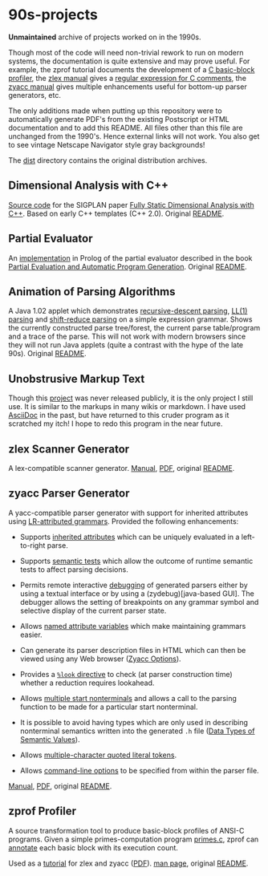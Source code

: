 # 90s-projects

**Unmaintained** archive of projects worked on in the 1990s. 

Though most of the code will need non-trivial rework to run on modern
systems, the documentation is quite extensive and may prove useful.
For example, the
zprof tutorial
documents the development of a [C basic-block profiler](https://rawgit.com/zerksis/90s-projects/master/zprof-0.1/zprof/NOTES.pdf), the
[zlex manual](https://rawgit.com/zerksis/90s-projects/master/zlex-1.02/zlex/doc/zlex.html) gives a
[regular expression for C comments](https://rawgit.com/zerksis/90s-projects/master/zlex-1.02/zlex/doc/zlex.html#SEC47),
the
[zyacc manual](https://rawgit.com/zerksis/90s-projects/master/zyacc-1.03/zyacc/doc/zyacc_toc.html)
gives multiple enhancements useful for bottom-up parser generators,
etc.

The only additions made when putting up this repository were to
automatically generate PDF's from the existing Postscript or HTML
documentation and to add this README.  All files other than this file
are unchanged from the 1990's.  Hence external links will not work.
You also get to see vintage Netscape Navigator style gray backgrounds!

The [dist](./dist) directory contains the original distribution
archives.

## Dimensional Analysis with C++

[Source code](./dim-1.02) for the SIGPLAN paper
[Fully Static Dimensional Analysis with C++](https://rawgit.com/zerksis/90s-projects/master/dim-1.02/sigplan.pdf).
Based on early C++ templates (C++ 2.0).  Original
[README](https://rawgit.com/zerksis/90s-projects/master/dim-1.02/README).

## Partial Evaluator

An [implementation](./ch4_pl) in Prolog of the partial evaluator
described in the book
[Partial Evaluation and Automatic Program Generation](https://www.itu.dk/~sestoft/pebook/pebook.html).
Original [README](https://rawgit.com/zerksis/90s-projects/master/ch4_pl/README).

## Animation of Parsing Algorithms

A Java 1.02 applet which demonstrates
[recursive-descent parsing](https://rawgit.com/zerksis/90s-projects/master/parsdemo-1.0/recframe.html),
[LL(1) parsing](https://rawgit.com/zerksis/90s-projects/master/parsdemo-1.0/ll1frame.html)
and
[shift-reduce parsing](https://rawgit.com/zerksis/90s-projects/master/parsdemo-1.0/srframe.html)
on a simple expression grammar.  Shows the currently constructed parse
tree/forest, the current parse table/program and a trace of the parse.
This will not work with modern browsers since they will not run Java
applets (quite a contrast with the hype of the late 90s).  Original
[README](https://rawgit.com/zerksis/90s-projects/master/parsdemo-1.0/README).


## Unobstrusive Markup Text

Though this [project](./umt) was never released publicly, it is the
only project I still use.  It is similar to the markups in many wikis
or markdown.  I have used [AsciiDoc](http://asciidoc.org/) in the
past, but have returned to this cruder program as it scratched my
itch!  I hope to redo this program in the near future.

## zlex Scanner Generator

A lex-compatible scanner generator.
[Manual](https://rawgit.com/zerksis/90s-projects/master/zlex-1.02/zlex/doc/zlex.html), [PDF](https://rawgit.com/zerksis/90s-projects/master/zlex-1.02/zlex/doc/zlex.pdf),  original
[README](https://rawgit.com/zerksis/90s-projects/master/zlex-1.02/README).

## zyacc Parser Generator

A yacc-compatible parser generator with support for inherited attributes using
[LR-attributed grammars](https://en.wikipedia.org/wiki/LR-attributed_grammar).
Provided the following enhancements:

* Supports [inherited attributes](https://rawgit.com/zerksis/90s-projects/master/zyacc-1.03/zyacc/doc/zyacc_4.html#SEC55) which can be
uniquely evaluated in a left-to-right parse.

* Supports [semantic tests](https://rawgit.com/zerksis/90s-projects/master/zyacc-1.03/zyacc/doc/zyacc_4.html#SEC59)
which allow the outcome of runtime semantic tests to affect parsing
decisions.

* Permits remote interactive
[debugging](https://rawgit.com/zerksis/90s-projects/master/zyacc-1.03/zyacc/doc/zyacc_9.html#SEC104) of generated
parsers either by using a textual interface or by using a
(zydebug)[java-based GUI].  The debugger allows the setting of
breakpoints on any grammar symbol and selective display of the current
parser state.

* Allows
  [named attribute variables](https://rawgit.com/zerksis/90s-projects/master/zyacc-1.03/zyacc/doc/zyacc_4.html#SEC52)
  which make maintaining grammars easier.

* Can generate its parser description files in HTML which can then be viewed
using any Web browser ([Zyacc Options](https://rawgit.com/zerksis/90s-projects/master/zyacc-1.03/zyacc/doc/zyacc_10.html#SEC122)).

* Provides a [`%look` directive](https://rawgit.com/zerksis/90s-projects/master/zyacc-1.03/zyacc/doc/zyacc_4.html#SEC74) to
check (at parser construction time) whether a reduction requires lookahead.

* Allows
[multiple start nonterminals](https://rawgit.com/zerksis/90s-projects/master/zyacc-1.03/zyacc/doc/zyacc_4.html#SEC70)
and allows a call to the parsing function to be made for a particular
start nonterminal.

* It is possible to avoid having types which are only used in describing
nonterminal semantics written into the generated `.h` file
([Data Types of Semantic Values](https://rawgit.com/zerksis/90s-projects/master/zyacc-1.03/zyacc/doc/zyacc_4.html#SEC47)).

* Allows
  [multiple-character quoted literal tokens](https://rawgit.com/zerksis/90s-projects/master/zyacc-1.03/zyacc/doc/zyacc_4.html#SEC66).

* Allows [command-line options](https://rawgit.com/zerksis/90s-projects/master/zyacc-1.03/zyacc/doc/zyacc_4.html#SEC73)
  to be specified from within the parser file.


[Manual](https://rawgit.com/zerksis/90s-projects/master/zyacc-1.03/zyacc/doc/zyacc_toc.html), [PDF](https://rawgit.com/zerksis/90s-projects/master/zyacc-1.03/zyacc/doc/zyacc.pdf),  original [README](https://rawgit.com/zerksis/90s-projects/master/zyacc-1.03/zyacc/doc/zyacc_toc.html).

## zprof Profiler

A source transformation tool to produce basic-block profiles of ANSI-C
programs.  Given a simple primes-computation program
[primes.c](./zprof-0.1/zprof/primes.c), zprof can
[annotate](./zprof-0.1/zprof/primes.c.bb) each basic block with its
execution count.

Used as a
[tutorial](https://rawgit.com/zerksis/90s-projects/master/zprof-0.1/zprof/NOTES.html)
for zlex and zyacc
([PDF](https://rawgit.com/zerksis/90s-projects/master/zprof-0.1/zprof/NOTES.pdf)).
[man page](https://rawgit.com/zerksis/90s-projects/master/zprof-0.1/zprof/zprof.html),
original
[README](https://rawgit.com/zerksis/90s-projects/master/zprof-0.1/README).
